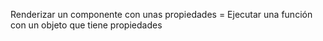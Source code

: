 Renderizar un componente con unas propiedades = Ejecutar una función con un objeto que tiene propiedades
